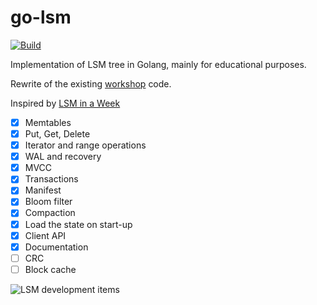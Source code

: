 # go-lsm
[![Build](https://github.com/SarthakMakhija/go-lsm/actions/workflows/build.yml/badge.svg)](https://github.com/SarthakMakhija/go-lsm/actions/workflows/build.yml)

Implementation of LSM tree in Golang, mainly for educational purposes.

Rewrite of the existing [workshop](https://github.com/SarthakMakhija/storage-engine-workshop) code.

Inspired by [LSM in a Week](https://skyzh.github.io/mini-lsm/00-preface.html)

- [X] Memtables
- [X] Put, Get, Delete
- [X] Iterator and range operations
- [X] WAL and recovery
- [X] MVCC
- [X] Transactions
- [X] Manifest
- [X] Bloom filter
- [X] Compaction
- [X] Load the state on start-up
- [X] Client API
- [X] Documentation
- [ ] CRC
- [ ] Block cache

![LSM development items](https://github.com/user-attachments/assets/47731c33-a642-432e-8a02-1d3146d88e8d)


